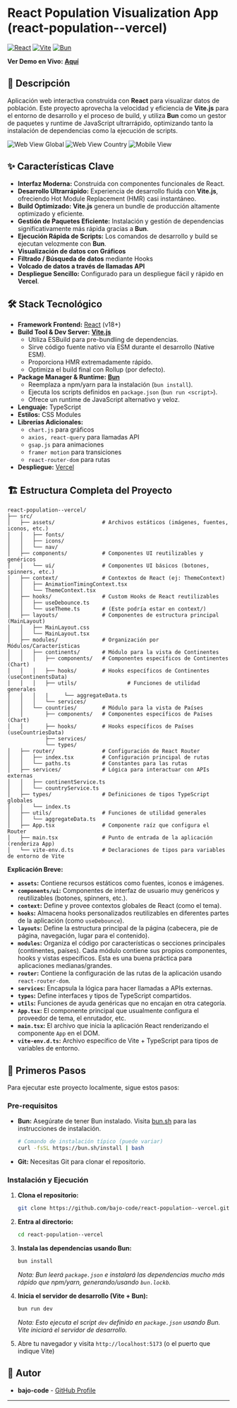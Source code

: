 # React Population Visualization App (react-population--vercel)

[![React](https://img.shields.io/badge/React-18.x-blue?logo=react)](https://reactjs.org/)
[![Vite](https://img.shields.io/badge/Vite-Build%20Tool-purple?logo=vite)](https://vitejs.dev/)
[![Bun](https://img.shields.io/badge/Bun-Package%20Manager%20%26%20Runtime-yellow?logo=bun)](https://bun.sh/)

**Ver Demo en Vivo:** [**Aquí**](https://vercel.com/bajo-codes-projects/react-population-vercel-test)

## 📄 Descripción

Aplicación web interactiva construida con **React** para visualizar datos de población. Este proyecto aprovecha la velocidad y eficiencia de **Vite.js** para el entorno de desarrollo y el proceso de build, y utiliza **Bun** como un gestor de paquetes y runtime de JavaScript ultrarrápido, optimizando tanto la instalación de dependencias como la ejecución de scripts.

![Web View Global](./src/assets/screenshot.png)
![Web View Country](./src/assets/screenshot_2.png)
![Mobile View](./src/assets/screenshot_mobile.png)

## ✨ Características Clave

*   **Interfaz Moderna:** Construida con componentes funcionales de React.
*   **Desarrollo Ultrarrápido:** Experiencia de desarrollo fluida con **Vite.js**, ofreciendo Hot Module Replacement (HMR) casi instantáneo.
*   **Build Optimizado:** **Vite.js** genera un bundle de producción altamente optimizado y eficiente.
*   **Gestión de Paquetes Eficiente:** Instalación y gestión de dependencias significativamente más rápida gracias a **Bun**.
*   **Ejecución Rápida de Scripts:** Los comandos de desarrollo y build se ejecutan velozmente con **Bun**.
*   **Visualización de datos con Gráficos**
*   **Filtrado / Búsqueda de datos** mediante Hooks
*   **Volcado de datos a través de llamadas API**
*   **Despliegue Sencillo:** Configurado para un despliegue fácil y rápido en **Vercel**.

## 🛠️ Stack Tecnológico

*   **Framework Frontend:** [React](https://reactjs.org/) (v18+)
*   **Build Tool & Dev Server:** [**Vite.js**](https://vitejs.dev/)
    *   Utiliza ESBuild para pre-bundling de dependencias.
    *   Sirve código fuente nativo vía ESM durante el desarrollo (Native ESM).
    *   Proporciona HMR extremadamente rápido.
    *   Optimiza el build final con Rollup (por defecto).
*   **Package Manager & Runtime:** [**Bun**](https://bun.sh/)
    *   Reemplaza a npm/yarn para la instalación (`bun install`).
    *   Ejecuta los scripts definidos en `package.json` (`bun run <script>`).
    *   Ofrece un runtime de JavaScript alternativo y veloz.
*   **Lenguaje:** TypeScript
*   **Estilos:** CSS Modules
*   **Librerías Adicionales:**
    *   `chart.js` para gráficos
    *   `axios, react-query` para llamadas API
    *   `gsap.js` para animaciones
    *   `framer motion` para transiciones
    *   `react-router-dom` para rutas
*   **Despliegue:** [Vercel](https://vercel.com/)

## 🏗️ Estructura Completa del Proyecto

```
react-population--vercel/
├── src/
│   ├── assets/               # Archivos estáticos (imágenes, fuentes, iconos, etc.)
│   │   ├── fonts/
│   │   ├── icons/
│   │   └── nav/
│   ├── components/           # Componentes UI reutilizables y genéricos
│   │   └── ui/               # Componentes UI básicos (botones, spinners, etc.)
│   ├── context/              # Contextos de React (ej: ThemeContext)
│   │   ├── AnimationTimingContext.tsx
│   │   └── ThemeContext.tsx
│   ├── hooks/                # Custom Hooks de React reutilizables
│   │   ├── useDebounce.ts
│   │   └── useTheme.ts       # (Este podría estar en context/)
│   ├── layouts/              # Componentes de estructura principal (MainLayout)
│   │   ├── MainLayout.css
│   │   └── MainLayout.tsx
│   ├── modules/              # Organización por Módulos/Características
│   │   ├── continents/       # Módulo para la vista de Continentes
│   │   │   ├── components/   # Componentes específicos de Continentes (Chart)
│   │   │   ├── hooks/        # Hooks específicos de Continentes (useContinentsData)
│   │   │   ├── utils/                # Funciones de utilidad generales
│   │   │   |     └── aggregateData.ts
│   │   │   └── services/ 
│   │   └── countries/        # Módulo para la vista de Países
│   │       ├── components/   # Componentes específicos de Países (Chart)
│   │       ├── hooks/        # Hooks específicos de Países (useCountriesData)
            ├── services/
            └── types/
│   ├── router/               # Configuración de React Router
│   │   ├── index.tsx         # Configuración principal de rutas
│   │   └── paths.ts          # Constantes para las rutas
│   ├── services/             # Lógica para interactuar con APIs externas
│   │   ├── continentService.ts
│   │   └── countryService.ts
│   ├── types/                # Definiciones de tipos TypeScript globales
│   │   └── index.ts
│   ├── utils/                # Funciones de utilidad generales
│   │   └── aggregateData.ts
│   ├── App.tsx               # Componente raíz que configura el Router
│   ├── main.tsx              # Punto de entrada de la aplicación (renderiza App)
│   └── vite-env.d.ts         # Declaraciones de tipos para variables de entorno de Vite
```

**Explicación Breve:**

*   **`assets`:** Contiene recursos estáticos como fuentes, iconos e imágenes.
*   **`components/ui`:** Componentes de interfaz de usuario muy genéricos y reutilizables (botones, spinners, etc.).
*   **`context`:** Define y provee contextos globales de React (como el tema).
*   **`hooks`:** Almacena hooks personalizados reutilizables en diferentes partes de la aplicación (como `useDebounce`).
*   **`layouts`:** Define la estructura principal de la página (cabecera, pie de página, navegación, lugar para el contenido).
*   **`modules`:** Organiza el código por características o secciones principales (continentes, países). Cada módulo contiene sus propios componentes, hooks y vistas específicos. Esta es una buena práctica para aplicaciones medianas/grandes.
*   **`router`:** Contiene la configuración de las rutas de la aplicación usando `react-router-dom`.
*   **`services`:** Encapsula la lógica para hacer llamadas a APIs externas.
*   **`types`:** Define interfaces y tipos de TypeScript compartidos.
*   **`utils`:** Funciones de ayuda genéricas que no encajan en otra categoría.
*   **`App.tsx`:** El componente principal que usualmente configura el proveedor de tema, el enrutador, etc.
*   **`main.tsx`:** El archivo que inicia la aplicación React renderizando el componente `App` en el DOM.
*   **`vite-env.d.ts`:** Archivo específico de Vite + TypeScript para tipos de variables de entorno.

## 🚀 Primeros Pasos

Para ejecutar este proyecto localmente, sigue estos pasos:

### Pre-requisitos

*   **Bun:** Asegúrate de tener Bun instalado. Visita [bun.sh](https://bun.sh/) para las instrucciones de instalación.
    ```bash
    # Comando de instalación típico (puede variar)
    curl -fsSL https://bun.sh/install | bash
    ```
*   **Git:** Necesitas Git para clonar el repositorio.

### Instalación y Ejecución

1.  **Clona el repositorio:**
    ```bash
    git clone https://github.com/bajo-code/react-population--vercel.git
    ```
2.  **Entra al directorio:**
    ```bash
    cd react-population--vercel
    ```
3.  **Instala las dependencias usando Bun:**
    ```bash
    bun install
    ```
    *Nota: Bun leerá `package.json` e instalará las dependencias mucho más rápido que npm/yarn, generando/usando `bun.lockb`.*

4.  **Inicia el servidor de desarrollo (Vite + Bun):**
    ```bash
    bun run dev
    ```
    *Nota: Esto ejecuta el script `dev` definido en `package.json` usando Bun. Vite iniciará el servidor de desarrollo.*

5.  Abre tu navegador y visita `http://localhost:5173` (o el puerto que indique Vite)


## 👤 Autor

*   **bajo-code** - [GitHub Profile](https://github.com/bajo-code)

---